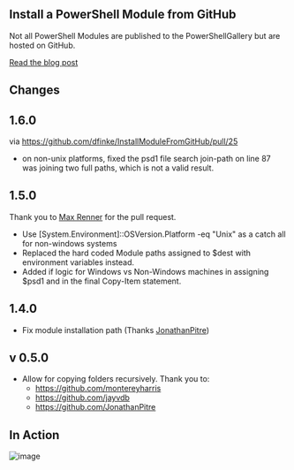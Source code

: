 Install a PowerShell Module from GitHub
-

Not all PowerShell Modules are published to the PowerShellGallery but are hosted on GitHub.

[Read the blog post](https://dfinke.github.io/powershell/2016/11/21/Quickly-Install-PowerShell-Modules-from-GitHub.html)

##  Changes 

## 1.6.0

via https://github.com/dfinke/InstallModuleFromGitHub/pull/25

- on non-unix platforms, fixed the psd1 file search
join-path on line 87 was joining two full paths, which is not a
valid result.
## 1.5.0

Thank you to [Max Renner](https://github.com/rennerom) for the pull request.

- Use  [System.Environment]::OSVersion.Platform -eq "Unix" as a catch all for non-windows systems
- Replaced the hard coded Module paths assigned to $dest with environment variables instead.
- Added if logic for Windows vs Non-Windows machines in assigning $psd1 and in the final Copy-Item statement.

## 1.4.0

- Fix module installation path (Thanks [JonathanPitre](https://github.com/JonathanPitre))

## v 0.5.0

- Allow for copying folders recursively. Thank you to:
    - https://github.com/montereyharris
    - https://github.com/jayvdb
    - https://github.com/JonathanPitre

## In Action
![image](https://github.com/dfinke/InstallModuleFromGitHub/blob/master/media/InstallFromGitHub.gif?raw=true)